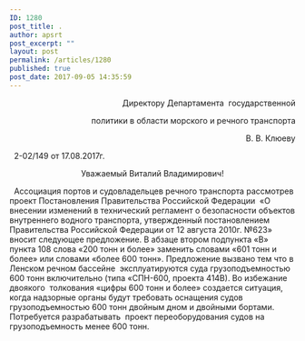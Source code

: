 ```yaml
---
ID: 1280
post_title: .
author: apsrt
post_excerpt: ""
layout: post
permalink: /articles/1280
published: true
post_date: 2017-09-05 14:35:59
---
```

<p style="text-align: right;">
  Директору Департамента  государственной
</p>

<p style="text-align: right;">
  политики в области морского и речного транспорта
</p>

<p style="text-align: right;">
                                                                                          В. В. Клюеву
</p>   2-02/149 от 17.08.2017г.   

<p style="text-align: center;">
  Уважаемый Виталий Владимирович!
</p>   Ассоциация портов и судовладельцев речного транспорта рассмотрев проект Постановления Правительства Российской Федерации  «О внесении изменений в технический регламент о безопасности объектов внутреннего водного транспорта, утвержденный постановлением Правительства Российской Федерации от 12 августа 2010г. №623» вносит следующее предложение. В абзаце втором подпункта «В» пункта 108 слова «200 тонн и более» заменить словами «601 тонн и более» или словами «более 600 тонн». Предложение вызвано тем что в Ленском речном бассейне  эксплуатируются суда грузоподъемностью 600 тонн включительно (типа «СПН-600, проекта 414В). Во избежание двоякого  толкования «цифры 600 тонн и более» создается ситуация, когда надзорные органы будут требовать оснащения судов грузоподъемностью 600 тонн двойным дном и двойными бортами. Потребуется разрабатывать  проект переоборудования судов на грузоподъемность менее 600 тонн.